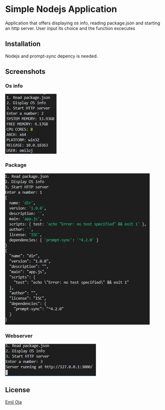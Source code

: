 # Simple Nodejs Application

Application that offers displaying os info, reading package.json and starting an http server.
User input its choice and the function excecutes


## Installation


Nodejs and prompt-sync depency is needed.

## Screenshots

### Os info
![Alt text](/screenshots/os.JPG?raw=true?raw=true)

### Package
![Alt text](/screenshots/package.JPG?raw=true?raw=true)

### Webserver
![Alt text](/screenshots/webserver.JPG?raw=true?raw=true)



## License
[Emil Oja](https://github.com/xtrmil)
